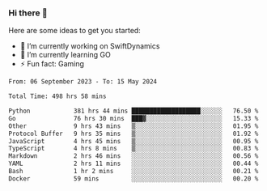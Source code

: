 ### Hi there 👋

Here are some ideas to get you started:

- 🔭 I’m currently working on SwiftDynamics
- 🌱 I’m currently learning GO
-  ⚡ Fun fact: Gaming
  
  <!--
- 👯 I’m looking to collaborate on ...
- 🤔 I’m looking for help with ...
- 💬 Ask me about ...
- 📫 How to reach me: ...
- 😄 Pronouns: ...
-->

<!--START_SECTION:waka-->

```txt
From: 06 September 2023 - To: 15 May 2024

Total Time: 498 hrs 58 mins

Python            381 hrs 44 mins ███████████████████░░░░░░   76.50 %
Go                76 hrs 30 mins  ███▓░░░░░░░░░░░░░░░░░░░░░   15.33 %
Other             9 hrs 43 mins   ▒░░░░░░░░░░░░░░░░░░░░░░░░   01.95 %
Protocol Buffer   9 hrs 35 mins   ▒░░░░░░░░░░░░░░░░░░░░░░░░   01.92 %
JavaScript        4 hrs 45 mins   ▒░░░░░░░░░░░░░░░░░░░░░░░░   00.95 %
TypeScript        4 hrs 8 mins    ▒░░░░░░░░░░░░░░░░░░░░░░░░   00.83 %
Markdown          2 hrs 46 mins   ░░░░░░░░░░░░░░░░░░░░░░░░░   00.56 %
YAML              2 hrs 11 mins   ░░░░░░░░░░░░░░░░░░░░░░░░░   00.44 %
Bash              1 hr 2 mins     ░░░░░░░░░░░░░░░░░░░░░░░░░   00.21 %
Docker            59 mins         ░░░░░░░░░░░░░░░░░░░░░░░░░   00.20 %
```

<!--END_SECTION:waka-->

